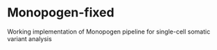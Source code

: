 # Monopogen-fixed
Working implementation of Monopogen pipeline for single-cell somatic variant analysis
